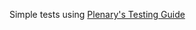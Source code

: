 Simple tests using [Plenary's Testing Guide](https://github.com/nvim-lua/plenary.nvim/blob/master/TESTS_README.md)
